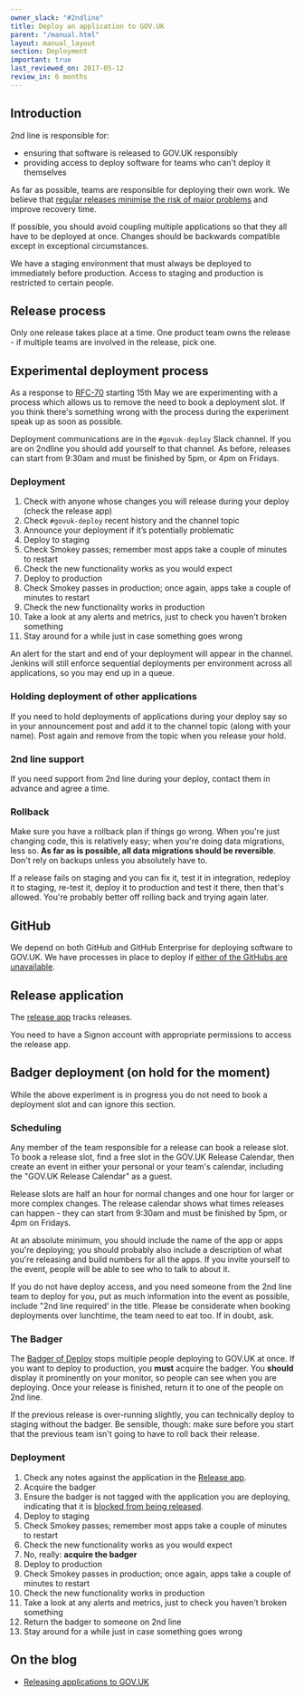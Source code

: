 ```yaml
---
owner_slack: "#2ndline"
title: Deploy an application to GOV.UK
parent: "/manual.html"
layout: manual_layout
section: Deployment
important: true
last_reviewed_on: 2017-05-12
review_in: 6 months
---
```


## Introduction

2nd line is responsible for:

- ensuring that software is released to GOV.UK responsibly
- providing access to deploy software for teams who can't deploy it themselves

As far as possible, teams are responsible for deploying their own work. We believe that [regular releases minimise the risk of major problems][regular_releases_reduce_risk] and improve recovery time.

[regular_releases_reduce_risk]: https://gds.blog.gov.uk/2012/11/02/regular-releases-reduce-risk/

If possible, you should avoid coupling multiple applications so that they all have to be deployed at once. Changes should be backwards compatible except in exceptional circumstances.

We have a staging environment that must always be deployed to immediately before production. Access to staging and production is restricted to certain people.

## Release process

Only one release takes place at a time. One product team owns the release - if
multiple teams are involved in the release, pick one.


## Experimental deployment process

As a response to [RFC-70](https://gov-uk.atlassian.net/wiki/pages/viewpage.action?pageId=130703581) starting 15th May we are experimenting with a process which allows us to remove the need to book a deployment slot. If you think there's something wrong with the process during the experiment speak up as soon as possible.

Deployment communications are in the `#govuk-deploy` Slack channel. If you are on 2ndline you should add yourself to that channel. As before, releases can start from 9:30am and must be finished by 5pm, or 4pm on Fridays.

### Deployment

1. Check with anyone whose changes you will release during your deploy (check the release app)
1. Check `#govuk-deploy` recent history and the channel topic
1. Announce your deployment if it’s potentially problematic
1. Deploy to staging
1. Check Smokey passes; remember most apps take a couple of minutes to restart
1. Check the new functionality works as you would expect
1. Deploy to production
1. Check Smokey passes in production; once again, apps take a couple of minutes
    to restart
1. Check the new functionality works in production
1. Take a look at any alerts and metrics, just to check you haven't broken
   something
1. Stay around for a while just in case something goes wrong

An alert for the start and end of your deployment will appear in the channel. Jenkins will still enforce sequential deployments per environment across all applications, so you may end up in a queue.

### Holding deployment of other applications

If you need to hold deployments of applications during your deploy say so in your announcement post and add it to the channel topic (along with your name). Post again and remove from the topic when you release your hold.

### 2nd line support

If you need support from 2nd line during your deploy, contact them in advance and agree a time.

### Rollback

Make sure you have a rollback plan if things go wrong. When you're just changing code, this is relatively easy; when you're doing data migrations, less so. **As far as is possible, all data migrations should be reversible**. Don't rely on backups unless you absolutely have to.

If a release fails on staging and you can fix it, test it in integration,
redeploy it to staging, re-test it, deploy it to production and test it
there, then that's allowed. You're probably better off rolling back and
trying again later.

## GitHub

We depend on both GitHub and GitHub Enterprise for deploying software to GOV.UK. We have processes in place to deploy if [either of the GitHubs are unavailable](github-unavailable.html).

## Release application

The [release app](https://release.publishing.service.gov.uk/) tracks releases.

You need to have a Signon account with appropriate permissions to access the release app.

## Badger deployment (on hold for the moment)

While the above experiment is in progress you do not need to book a deployment slot and can ignore this section.

### Scheduling

Any member of the team responsible for a release can book a release slot. To
book a release slot, find a free slot in the GOV.UK Release Calendar, then create an event in either your personal or your team's calendar, including the "GOV.UK Release Calendar"
as a guest.

Release slots are half an hour for normal changes and one hour for larger or
more complex changes. The release calendar shows what times releases can happen - they can start from 9:30am and must be finished by 5pm, or 4pm on Fridays.

At an absolute minimum, you should include the name of the app or apps you're
deploying; you should probably also include a description of what you're
releasing and build numbers for all the apps. If you invite yourself to the
event, people will be able to see who to talk to about it.

If you do not have deploy access, and you need someone from the 2nd line team to deploy for you, put as much information into the event as possible, include "2nd line required' in the title. Please be considerate when booking deployments over lunchtime, the team need to eat too.
If in doubt, ask.

### The Badger

The [Badger of Deploy][badger] stops multiple people deploying to GOV.UK at once. If you want to deploy to production, you **must** acquire the badger. You
**should** display it prominently on your monitor, so people can see when you
are deploying. Once your release is finished, return it to one of the people on
2nd line.

If the previous release is over-running slightly, you can technically deploy to
staging without the badger. Be sensible, though: make sure before you start that the previous team isn't going to have to roll back their release.

[badger]: https://twitter.com/badgerofdeploy

### Deployment

1.  Check any notes against the application in the [Release app][release].
1.  Acquire the badger
1.  Ensure the badger is not tagged with the application you are deploying,
    indicating that it is [blocked from being released](blocking-apps-from-release.html).
1.  Deploy to staging
1.  Check Smokey passes; remember most apps take a couple of minutes to restart
1.  Check the new functionality works as you would expect
1.  No, really: **acquire the badger**
1.  Deploy to production
1.  Check Smokey passes in production; once again, apps take a couple of minutes
    to restart
1.  Check the new functionality works in production
1.  Take a look at any alerts and metrics, just to check you haven't broken
    something
1.  Return the badger to someone on 2nd line
1.  Stay around for a while just in case something goes wrong

[release]: https://release.publishing.service.gov.uk/

## On the blog

- [Releasing applications to GOV.UK](https://gdstechnology.blog.gov.uk/2014/09/10/releasing-applications-to-gov-uk/)
